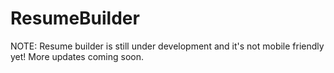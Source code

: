 # ResumeBuilder

NOTE: Resume builder is still under development and it's not mobile friendly yet! More updates coming soon.
